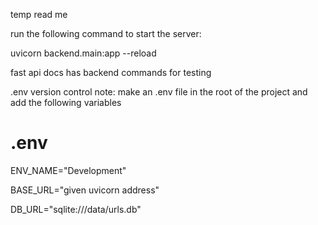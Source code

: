 temp read me

run the following command to start the server:

uvicorn backend.main:app --reload

fast api docs has backend commands for testing

.env version control note:
make an .env file in the root of the project and add the following variables

# .env

ENV_NAME="Development"

BASE_URL="given uvicorn address"

DB_URL="sqlite:///data/urls.db"
